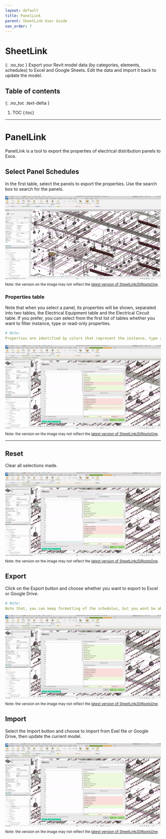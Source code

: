 ```yaml
---
layout: default
title: PanelLink
parent: SheetLink User Guide
nav_order: 7
---
```


# SheetLink
{: .no_toc }
Export your Revit model data (by categories, elements, schedules) to Excel and Google Sheets. Edit the data and import it back to update the model.
## Table of contents
{: .no_toc .text-delta }

1. TOC
{:toc}

---

# PanelLink

PanelLink is a tool to export the properties of electrical distribution panels to Exce.

## Select Panel Schedules

In the first table, select the panels to export the properties.
Use the search box to search for the panels.

![PanelLink select panel](../../../assets\images\SheetLink\SL-Pl-SelectPanel.gif)  
<sub>Note: the version on the image may not reflect the [latest version of SheetLink/DiRootsOne](https://diroots.com/revit-plugins/dirootsone/).</sub>

### Properties table

Note that when you select a panel, its properties will be shown, separated into two tables, the Electrical Equipment table and the Electrical Circuit table.
If you prefer, you can select from the first list of tables whether you want to filter instance, type or read-only properties.

```yaml
# Note:
Properties are identified by colors that represent the instance, type and read-only properties.
```

![PanelLink properties table](../../../assets\images\SheetLink\SL-Pl-Properties.gif)  
<sub>Note: the version on the image may not reflect the [latest version of SheetLink/DiRootsOne](https://diroots.com/revit-plugins/dirootsone/).</sub>

---

## Reset

Clear all selections made.

![PanelLink reset](../../../assets\images\SheetLink\SL-Pl-Reset.gif)  
<sub>Note: the version on the image may not reflect the [latest version of SheetLink/DiRootsOne](https://diroots.com/revit-plugins/dirootsone/).</sub>

## Export

Click on the Export button and choose whether you want to export to Excel or Google Drive.

```yaml
# Note:
Note that, you can keep formatting of the schedules, but you wont be able to import the data back to Revit.
```

![PanelLink export](../../../assets\images\SheetLink\SL-Pl-Export.gif)  
<sub>Note: the version on the image may not reflect the [latest version of SheetLink/DiRootsOne](https://diroots.com/revit-plugins/dirootsone/).</sub>

## Import

Select the Import button and choose to import from Exel file or Google Drive, then update the current model.

![PanelLink import](../../../assets\images\SheetLink\SL-Pl-Import.gif)  
<sub>Note: the version on the image may not reflect the [latest version of SheetLink/DiRootsOne](https://diroots.com/revit-plugins/dirootsone/).</sub>